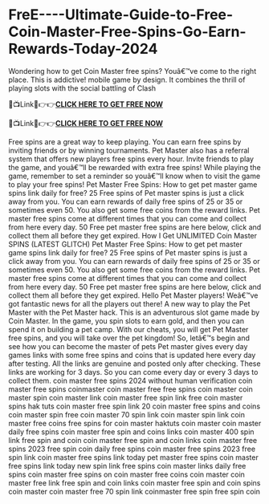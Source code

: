 # FreE----Ultimate-Guide-to-Free-Coin-Master-Free-Spins-Go-Earn-Rewards-Today-2024
Wondering how to get Coin Master free spins? Youâ€™ve come to the right place. This is addictive! mobile game by design. It combines the thrill of playing slots with the social battling of Clash

🔴📺Link📲👉👉**[CLICK HERE TO GET FREE NOW](https://royxn.com/coin-master)**

🔴📺Link📲👉👉**[CLICK HERE TO GET FREE NOW](https://royxn.com/coin-master)**


Free spins are a great way to keep playing. You can earn free spins by inviting friends or by winning tournaments. Pet Master also has a referral system that offers new players free spins every hour. Invite friends to play the game, and youâ€™ll be rewarded with extra free spins! While playing the game, remember to set a reminder so youâ€™ll know when to visit the game to play your free spins!
Pet Master Free Spins: How to get pet master game spins link daily for free? 25 Free spins of Pet master spins is just a click away from you. You can earn rewards of daily free spins of 25 or 35 or sometimes even 50. You also get some free coins from the reward links. Pet master free spins come at different times that you can come and collect from here every day. 50 Free pet master free spins are here below, click and collect them all before they get expired.
How I Get UNLIMITED Coin Master SPINS (LATEST GLITCH)
Pet Master Free Spins: How to get pet master game spins link daily for free? 25 Free spins of Pet master spins is just a click away from you. You can earn rewards of daily free spins of 25 or 35 or sometimes even 50. You also get some free coins from the reward links. Pet master free spins come at different times that you can come and collect from here every day. 50 Free pet master free spins are here below, click and collect them all before they get expired.
Hello Pet Master players! Weâ€™ve got fantastic news for all the players out there! A new way to play the Pet Master with the Pet Master hack. This is an adventurous slot game made by Coin Master. In the game, you spin slots to earn gold, and then you can spend it on building a pet camp. With our cheats, you will get Pet Master free spins, and you will take over the pet kingdom! So, letâ€™s begin and see how you can become the master of pets
Pet master gives every day games links with some free spins and coins that is updated here every day after testing. All the links are genuine and posted only after checking. These links are working for 3 days. So you can come every day or every 3 days to collect them.
coin master free spins 2024 without human verification
coin master free spins coinmaster coin master free free spins coin master coin master spin coin master link coin master free spin link free coin master spins hak tuts coin master free spin link 20 coin master free spins and coins coin master spin free coin master 70 spin link coin master spin link coin master free coins free spins for coin master haktuts coin master coin master daily free spins coin master free spin and coins links coin master 400 spin link free spin and coin coin master free spin and coin links coin master free spins 2023 free spin coin daily free spins coin master free spins 2023 free spin link coin master free spins link today pet master free spins coin master free spins link today new spin link free spins coin master links daily free spins coin master free spins on coin master free coins coin master coin master free link free spin and coin links coin master free spin and coin spins coin master coin master free 70 spin link coinmaster free spin free spin coin
